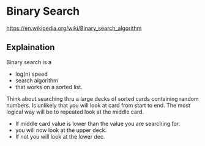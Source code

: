 # Binary Search

https://en.wikipedia.org/wiki/Binary_search_algorithm

## Explaination

Binary search is a

- log(n) speed
- search algorithm
- that works on a sorted list.

Think about searching thru a large decks of sorted cards containing random numbers.
Is unlikely that you will look at card from start to end.
The most logical way will be to repeated look at the middle card.

- If middle card value is lower than the value you are searching for.
- you will now look at the upper deck.
- If not you will look at the lower dec.
